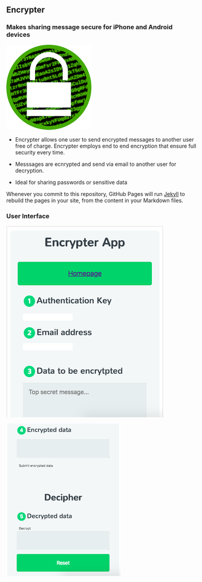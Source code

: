 ## Encrypter 
### Makes sharing message secure for iPhone and Android devices

![Alt text](https://github.com/dohalloran/Encrypter/blob/master/images.png?raw=true "Title")

- Encrypter allows one user to send encrypted messages to another user free of charge. Encrypter employs end to end encryption that ensure full security every time. 

- Messsages are ecnrypted and send via email to another user for decryption.

- Ideal for sharing passwords or sensitive data 

Whenever you commit to this repository, GitHub Pages will run [Jekyll](https://jekyllrb.com/) to rebuild the pages in your site, from the content in your Markdown files.

### User Interface


![Alt text](https://github.com/dohalloran/Encrypter/blob/master/encrypt.png?raw=true "Encrypt")

![Alt text](https://github.com/dohalloran/Encrypter/blob/master/decrypt.png?raw=true "Decrypt")

